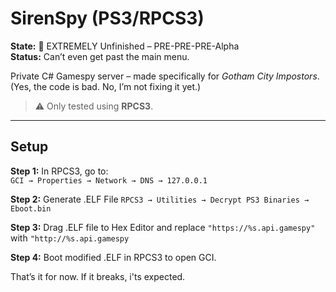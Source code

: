 # SirenSpy (PS3/RPCS3)

**State:** 🚧 EXTREMELY Unfinished – PRE-PRE-PRE-Alpha  
**Status:** Can’t even get past the main menu.  

Private C# Gamespy server – made specifically for *Gotham City Impostors*.  
(Yes, the code is bad. No, I’m not fixing it yet.)

> ⚠️ Only tested using **RPCS3**.

---

## Setup

**Step 1:** In RPCS3, go to:  
`GCI → Properties → Network → DNS → 127.0.0.1`

**Step 2:** Generate .ELF File
`RPCS3 → Utilities → Decrypt PS3 Binaries → Eboot.bin`

**Step 3:** Drag .ELF file to Hex Editor and replace
`"https://%s.api.gamespy"` with `"http://%s.api.gamespy`

**Step 4:** Boot modified .ELF in RPCS3 to open GCI.

That’s it for now. If it breaks, i'ts expected.
